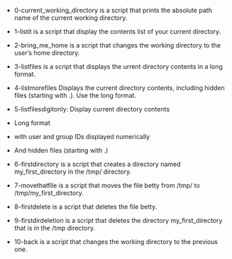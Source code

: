 - 0-current_working_directory is a script that prints the absolute path name of the current working directory.

-  1-listit is a script that display the contents list of your current directory.

- 2-bring_me_home is a script that changes the working directory to the user’s home directory.

- 3-listfiles is a script that displays the urrent directory contents in a long format.

- 4-listmorefiles Displays the current directory contents, including hidden files (starting with .). Use the long format.

- 5-listfilesdigitonly: Display current directory contents
 - Long format
 - with user and group IDs displayed numerically
 - And hidden files (starting with .)

- 6-firstdirectory is a script that creates a directory named my_first_directory in the /tmp/ directory.

- 7-movethatfile is a script that moves the file betty from /tmp/ to /tmp/my_first_directory.

- 8-firstdelete is a script that deletes the file betty.

- 9-firstdirdeletion is a script that deletes the directory my_first_directory that is in the /tmp directory.

- 10-back is a script that changes the working directory to the previous one.
